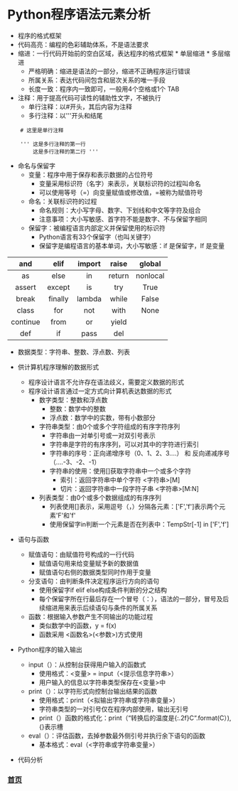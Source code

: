 # Python程序语法元素分析
  * 程序的格式框架
   * 代码高亮：编程的色彩辅助体系，不是语法要求
   * 缩进：一行代码开始前的空白区域，表达程序的格式框架
    * 单层缩进
    * 多层缩进
     * 严格明确：缩进是语法的一部分，缩进不正确程序运行错误
     * 所属关系：表达代码间包含和层次关系的唯一手段
     * 长度一致：程序内一致即可，一般用4个空格或1个 TAB
   * 注释：用于提高代码可读性的辅助性文字，不被执行
     * 单行注释：以#开头，其后内容为注释
     * 多行注释：以'''开头和结尾
```
    # 这里是单行注释
```     
```
    ''' 这是多行注释的第一行
        这是多行注释的第二行 '''
```
* 命名与保留字
  * 变量：程序中用于保存和表示数据的占位符号
    * 变量采用标识符（名字）来表示，关联标识符的过程叫命名
    * 可以使用等号（=）向变量赋值或修改值，=被称为赋值符号
  * 命名：关联标识符的过程
    * 命名规则：大小写字母、数字、下划线和中文等字符及组合
    * 注意事项：大小写敏感、首字符不能是数字、不与保留字相同
  * 保留字：被编程语言内部定义并保留使用的标识符
    * Python语言有33个保留字（也叫关键字）
    * 保留字是编程语言的基本单词，大小写敏感：if 是保留字，If 是变量
 
|and|elif|import|raise|global|
|:---:|:---:|:---:|:---:|:---:|
|as|else|in|return|nonlocal|
|assert|except|is|try|True|
|break|finally|lambda|while|False|
|class|for|not|with|None|
|continue|from|or|yield||
|def|if|pass|del||

* 数据类型：字符串、整数、浮点数、列表
 * 供计算机程序理解的数据形式
   * 程序设计语言不允许存在语法歧义，需要定义数据的形式
   * 程序设计语言通过一定方式向计算机表达数据的形式
     * 数字类型：整数和浮点数
       * 整数：数学中的整数
       * 浮点数：数学中的实数，带有小数部分
     * 字符串类型：由0个或多个字符组成的有序字符序列
       * 字符串由一对单引号或一对双引号表示
       * 字符串是字符的有序序列，可以对其中的字符进行索引
       * 字符串的序号：正向递增序号（0、1、2、3....） 和 反向递减序号（....-3、-2、-1）
       * 字符串的使用：使用[]获取字符串中一个或多个字符
         * 索引：返回字符串中单个字符 <字符串>[M]
         * 切片：返回字符串中一段字符子串 <字符串>[M:N]      
     * 列表类型：由0个或多个数据组成的有序序列
       * 列表使用[]表示，采用逗号（，）分隔各元素：['F','f']表示两个元素'F'和'f'
       * 使用保留字in判断一个元素是否在列表中：TempStr[-1] in ['F','f']  
* 语句与函数
  * 赋值语句：由赋值符号构成的一行代码
    * 赋值语句用来给变量赋予新的数据值
    * 赋值语句右侧的数据类型同时作用于变量
  * 分支语句：由判断条件决定程序运行方向的语句
    * 使用保留字if elif else构成条件判断的分之结构
    * 每个保留字所在行最后存在一个冒号（：），语法的一部分，冒号及后续缩进用来表示后续语句与条件的所属关系
  * 函数：根据输入参数产生不同输出的功能过程
    * 类似数学中的函数，y = f(x)
    * 函数采用 <函数名>(<参数>)方式使用 
* Python程序的输入输出
  * input（）：从控制台获得用户输入的函数式
    * 使用格式：<变量> = input（<提示信息字符串>）
    * 用户输入的信息以字符串类型保存在<变量>中
  * print（）：以字符形式向控制台输出结果的函数
    * 使用格式：print（<拟输出字符串或字符串变量>）
    * 字符串类型的一对引号仅在程序内部使用，输出无引号
    * print（）函数的格式化：print（“转换后的温度是{:.2f}C“.format(C）),{}表示槽
  * eval（）：评估函数，去掉参数最外侧引号并执行余下语句的函数
    * 基本格式：eval（<字符串或字符串变量>）
  
  
  
  
  
  
  
  
  
  
  
  
* 代码分析
  
  
  
### [首页](https://github.com/queenta/Python/blob/master/README.md)

